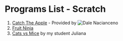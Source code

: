 # Programs List - Scratch
1. [Catch The Apple](https://scratch.mit.edu/projects/532507335/) - Provided by ![Dale Nacianceno](https://github.com/DaleNaci)
2. [Fruit Ninja](https://scratch.mit.edu/projects/477889733/)
3. [Cats vs Mice]() by my student Juliana
